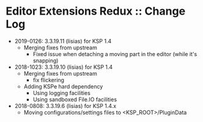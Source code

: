 # Editor Extensions Redux :: Change Log

* 2019-0126: 3.3.19.11 (lisias) for KSP 1.4
	+ Merging fixes from upstream
		- Fixed issue when detaching a moving part in the editor (while it's snapping)
* 2018-1023: 3.3.19.10 (lisias) for KSP 1.4
	+ Merging fixes from upstream
		- fix flickering
	+ Adding KSPe hard dependency
		- Using logging facilities
		- Using sandboxed File.IO facilities
* 2018-0808: 3.3.19.6 (lisias) for KSP 1.4.x
	+ Moving configurations/settings files to <KSP_ROOT>/PluginData

